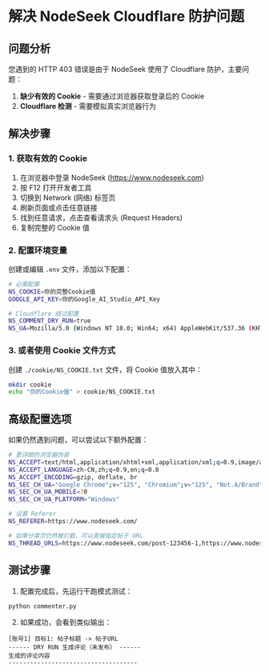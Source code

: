 # 解决 NodeSeek Cloudflare 防护问题

## 问题分析
您遇到的 HTTP 403 错误是由于 NodeSeek 使用了 Cloudflare 防护，主要问题：
1. **缺少有效的 Cookie** - 需要通过浏览器获取登录后的 Cookie
2. **Cloudflare 检测** - 需要模拟真实浏览器行为

## 解决步骤

### 1. 获取有效的 Cookie
1. 在浏览器中登录 NodeSeek (https://www.nodeseek.com)
2. 按 F12 打开开发者工具
3. 切换到 Network (网络) 标签页
4. 刷新页面或点击任意链接
5. 找到任意请求，点击查看请求头 (Request Headers)
6. 复制完整的 Cookie 值

### 2. 配置环境变量
创建或编辑 `.env` 文件，添加以下配置：

```bash
# 必需配置
NS_COOKIE=你的完整Cookie值
GOOGLE_API_KEY=你的Google_AI_Studio_API_Key

# Cloudflare 绕过配置
NS_COMMENT_DRY_RUN=true
NS_UA=Mozilla/5.0 (Windows NT 10.0; Win64; x64) AppleWebKit/537.36 (KHTML, like Gecko) Chrome/125.0.0.0 Safari/537.36
```

### 3. 或者使用 Cookie 文件方式
创建 `./cookie/NS_COOKIE.txt` 文件，将 Cookie 值放入其中：

```bash
mkdir cookie
echo "你的Cookie值" > cookie/NS_COOKIE.txt
```

## 高级配置选项

如果仍然遇到问题，可以尝试以下额外配置：

```bash
# 更详细的浏览器伪装
NS_ACCEPT=text/html,application/xhtml+xml,application/xml;q=0.9,image/avif,image/webp,*/*;q=0.8
NS_ACCEPT_LANGUAGE=zh-CN,zh;q=0.9,en;q=0.8
NS_ACCEPT_ENCODING=gzip, deflate, br
NS_SEC_CH_UA="Google Chrome";v="125", "Chromium";v="125", "Not.A/Brand";v="24"
NS_SEC_CH_UA_MOBILE=?0
NS_SEC_CH_UA_PLATFORM="Windows"

# 设置 Referer
NS_REFERER=https://www.nodeseek.com/

# 如果分类页仍然被拦截，可以直接指定帖子 URL
NS_THREAD_URLS=https://www.nodeseek.com/post-123456-1,https://www.nodeseek.com/post-789012-1
```

## 测试步骤

1. 配置完成后，先运行干跑模式测试：
```bash
python commenter.py
```

2. 如果成功，会看到类似输出：
```
[账号1] 目标1: 帖子标题 -> 帖子URL
------ DRY RUN 生成评论（未发布） ------
生成的评论内容
------------------------------------
```
